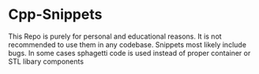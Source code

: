 # Cpp-Snippets
This Repo is purely for personal and educational reasons. It is not recommended to use them in any codebase.
Snippets most likely include bugs. In some cases sphagetti code is used instead of proper container or STL libary components
